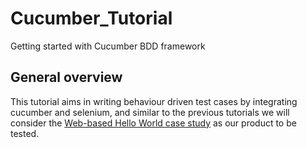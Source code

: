 # Cucumber_Tutorial
Getting started with Cucumber BDD framework

## General overview
This tutorial aims in writing behaviour driven test cases by integrating cucumber and selenium, and similar to the previous tutorials we will consider the [Web-based Hello World case study](https://github.com/acapozucca/helloworld) as our product to be tested. 
